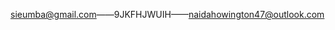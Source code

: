 [sieumba@gmail.com](mailto:sieumba@gmail.com)——9JKFHJWUIH——[naidahowington47@outlook.com](mailto:naidahowington47@outlook.com)
